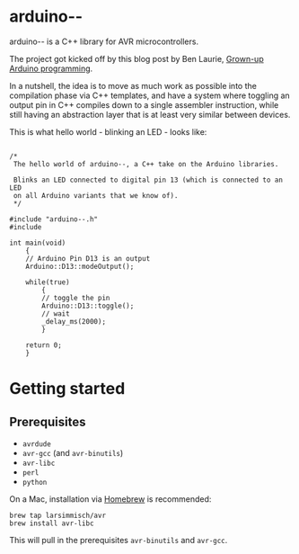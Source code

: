 # arduino--

arduino-- is a C++ library for AVR microcontrollers.

The project got kicked off by this blog post by Ben Laurie, [Grown-up Arduino programming](http://www.links.org/?p=1057).

In a nutshell, the idea is to move as much work as possible into the
compilation phase via C++ templates, and have a system where toggling an
output pin in C++ compiles down to a single assembler instruction, while
still having an abstraction layer that is at least very similar between devices.

This is what hello world - blinking an LED - looks like:

<pre lang="c++"><code>
/*
 The hello world of arduino--, a C++ take on the Arduino libraries.

 Blinks an LED connected to digital pin 13 (which is connected to an LED
 on all Arduino variants that we know of).
 */

#include "arduino--.h"
#include <avr/sleep.h>

int main(void)
    {
    // Arduino Pin D13 is an output
    Arduino::D13::modeOutput();

    while(true)
        {
        // toggle the pin
        Arduino::D13::toggle();
        // wait
        _delay_ms(2000);
        }
    
    return 0;
    }
</code></pre>
# Getting started

## Prerequisites

* `avrdude`
* `avr-gcc` (and `avr-binutils`)
* `avr-libc`
* `perl`
* `python`

On a Mac, installation via [Homebrew](http://brew.sh/) is recommended:

    brew tap larsimmisch/avr
    brew install avr-libc

This will pull in the prerequisites `avr-binutils` and `avr-gcc`.


